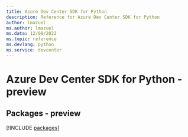 ```yaml
---
title: Azure Dev Center SDK for Python
description: Reference for Azure Dev Center SDK for Python
author: lmazuel
ms.author: lmazuel
ms.data: 12/08/2022
ms.topic: reference
ms.devlang: python
ms.service: devcenter
---
```

# Azure Dev Center SDK for Python - preview
## Packages - preview
[!INCLUDE [packages](dev-center-index.md)]